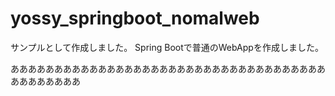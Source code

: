 # yossy_springboot_nomalweb

サンプルとして作成しました。
Spring Bootで普通のWebAppを作成しました。

ああああああああああああああああああああああああああああああああああああああああああああ